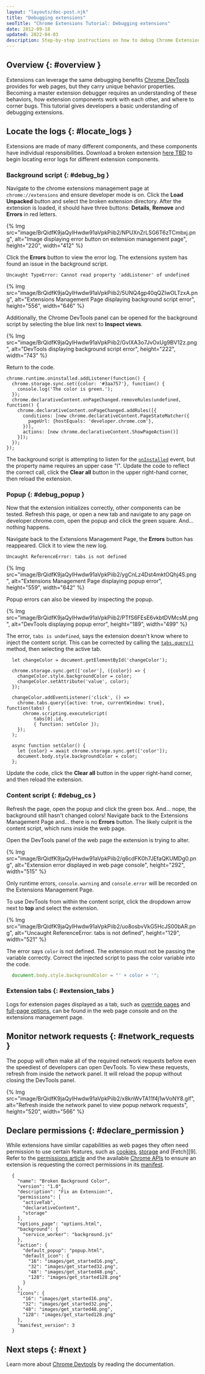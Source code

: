 ```yaml
---
layout: "layouts/doc-post.njk"
title: "Debugging extensions"
seoTitle: "Chrome Extensions Tutorial: Debugging extensions"
date: 2012-09-18
updated: 2022-04-03
description: Step-by-step instructions on how to debug Chrome Extensions.
---
```


## Overview {: #overview }

Extensions can leverage the same debugging benefits [Chrome DevTools][chrome-devtools] provides for web
pages, but they carry unique behavior properties. Becoming a master extension debugger requires an
understanding of these behaviors, how extension components work with each other, and where to corner
bugs. This tutorial gives developers a basic understanding of debugging extensions.

## Locate the logs {: #locate_logs }

Extensions are made of many different components, and these components have individual
responsibilities. Download a broken extension [here TBD][gh-broken-color] to begin locating error logs for different
extension components.

### Background script {: #debug_bg }

Navigate to the chrome extensions management page at `chrome://extensions` and ensure developer mode
is on. Click the **Load Unpacked** button and select the broken extension directory. After the
extension is loaded, it should have three buttons: **Details**, **Remove** and **Errors** in red
letters.

{% Img src="image/BrQidfK9jaQyIHwdw91aVpkPiib2/NPUXnZrLSG6T6zTCmbxj.png",
       alt="Image displaying error button on extension management page", height="220", width="412" %}

Click the **Errors** button to view the error log. The extensions system has found an issue in the
background script.

`Uncaught TypeError: Cannot read property 'addListener' of undefined`

{% Img src="image/BrQidfK9jaQyIHwdw91aVpkPiib2/5UNQ4gp40qQZIwOLTzxA.png",
       alt="Extensions Management Page displaying background script error", height="556", width="646" %}

Additionally, the Chrome DevTools panel can be opened for the background script by selecting the
blue link next to **Inspect views**.

{% Img src="image/BrQidfK9jaQyIHwdw91aVpkPiib2/GvIXA3o7JvOxUg9BV12z.png",
       alt="DevTools displaying background script error", height="222", width="743" %}

Return to the code.

```js/0
chrome.runtime.oninstalled.addListener(function() {
  chrome.storage.sync.set({color: '#3aa757'}, function() {
    console.log('The color is green.');
  });
  chrome.declarativeContent.onPageChanged.removeRules(undefined, function() {
    chrome.declarativeContent.onPageChanged.addRules([{
      conditions: [new chrome.declarativeContent.PageStateMatcher({
        pageUrl: {hostEquals: 'developer.chrome.com'},
      })],
      actions: [new chrome.declarativeContent.ShowPageAction()]
    }]);
  });
});
```

The background script is attempting to listen for the [`onInstalled`][runtime-oninstalled] event, but the property
name requires an upper case "I". Update the code to reflect the correct call, click the **Clear
all** button in the upper right-hand corner, then reload the extension.

### Popup {: #debug_popup }

Now that the extension initializes correctly, other components can be tested. Refresh this page, or
open a new tab and navigate to any page on developer.chrome.com, open the popup and click the green
square. And... nothing happens.

Navigate back to the Extensions Management Page, the **Errors** button has reappeared. Click it to
view the new log.

`Uncaught ReferenceError: tabs is not defined`

{% Img src="image/BrQidfK9jaQyIHwdw91aVpkPiib2/ygCnLz4Dst4mktOQhj4S.png",
       alt="Extensions Management Page displaying popup error", height="559", width="642" %}

Popup errors can also be viewed by inspecting the popup.

{% Img src="image/BrQidfK9jaQyIHwdw91aVpkPiib2/PTfS6FEsE6vkbtDVMcsM.png",
       alt="DevTools displaying popup error", height="189", width="499" %}

The error, `tabs is undefined`, says the extension doesn't know where to inject the content script.
This can be corrected by calling the [`tabs.query()`][tabs-query] method, then selecting the active tab.

```js/8-12
  let changeColor = document.getElementById('changeColor');

  chrome.storage.sync.get(['color'], ({color}) => {
    changeColor.style.backgroundColor = color;
    changeColor.setAttribute('value', color);
  });

  changeColor.addEventListener('click', () =>
    chrome.tabs.query({active: true, currentWindow: true}, function(tabs) {
      chrome.scripting.executeScript(
          tabs[0].id,
          { function: setColor });
    });
  );
  
  async function setColor() {
    let {color} = await chrome.storage.sync.get(['color']);
    document.body.style.backgroundColor = color;
  };

```

Update the code, click the **Clear all** button in the upper right-hand corner, and then reload the
extension.

### Content script {: #debug_cs }

Refresh the page, open the popup and click the green box. And... nope, the background still hasn't
changed colors! Navigate back to the Extensions Management Page and... there is no **Errors**
button. The likely culprit is the content script, which runs inside the web page.

Open the DevTools panel of the web page the extension is trying to alter.

{% Img src="image/BrQidfK9jaQyIHwdw91aVpkPiib2/q6cdFK0h7JEfaQKUMDg0.png",
       alt="Extension error displayed in web page console", height="292", width="515" %}

Only runtime errors, `console.warning` and `console.error` will be recorded on the Extensions
Management Page.

To use DevTools from within the content script, click the dropdown arrow next to **top** and select
the extension.

{% Img src="image/BrQidfK9jaQyIHwdw91aVpkPiib2/uo8osbvVkG5HcJS00bAR.png",
       alt="Uncaught ReferenceError: tabs is not defined", height="129", width="521" %}

The error says `color` is not defined. The extension must not be passing the variable correctly.
Correct the injected script to pass the color variable into the code.

```js
  document.body.style.backgroundColor = "' + color + '";
```

### Extension tabs {: #extension_tabs }

Logs for extension pages displayed as a tab, such as [override pages][doc-override] and [full-page options][doc-options],
can be found in the web page console and on the extensions management page.

## Monitor network requests {: #network_requests }

The popup will often make all of the required network requests before even the speediest of
developers can open DevTools. To view these requests, refresh from inside the network panel. It will
reload the popup without closing the DevTools panel.

{% Img src="image/BrQidfK9jaQyIHwdw91aVpkPiib2/x8knWvTA11f4j1wVoNY8.gif",
       alt="Refresh inside the network panel to view popup network requests", height="520", width="566" %}

## Declare permissions {: #declare_permission }

While extensions have similar capabilities as web pages they often need permission to use certain
features, such as [cookies][api-cookies], [storage][api-storage] and [Fetch][9]. Refer to the
[permissions article][doc-perms] and the available [Chrome APIs][doc-chrome-apis] to ensure an extension is requesting
the correct permissions in its [manifest][doc-manifest].

```json/4-8
  {
    "name": "Broken Background Color",
    "version": "1.0",
    "description": "Fix an Extension!",
    "permissions": [
      "activeTab",
      "declarativeContent",
      "storage"
    ],
    "options_page": "options.html",
    "background": {
      "service_worker": "background.js"
    },
    "action": {
      "default_popup": "popup.html",
      "default_icon": {
        "16": "images/get_started16.png",
        "32": "images/get_started32.png",
        "48": "images/get_started48.png",
        "128": "images/get_started128.png"
      }
    },
    "icons": {
      "16": "images/get_started16.png",
      "32": "images/get_started32.png",
      "48": "images/get_started48.png",
      "128": "images/get_started128.png"
    },
    "manifest_version": 3
  }
```

## Next steps {: #next }

Learn more about [Chrome Devtools][chrome-devtools] by reading the documentation.

[api-cookies]: /docs/extensions/reference/cookies
[api-storage]: /docs/extensions/reference/storage
[api-tabs]: /docs/extensions/reference/tabs
[chrome-devtools]: https://developers.google.com/web/tools/chrome-devtools/
[doc-chrome-apis]: /docs/extensions/reference
[doc-manifest]: /docs/extensions/mv3/manifest
[doc-options]: /docs/extensions/mv3/options#full_page
[doc-override]: /docs/extensions/mv3/override
[doc-perms]: /docs/extensions/mv3/declare_permissions/
[doc-xhr]: /docs/extensions/mv3/xhr
[gh-broken-color]: https://github.com/GoogleChrome/chrome-extensions-samples/
[runtime-oninstalled]: /docs/extensions/reference/runtime#event-onInstalled
[tabs-query]: /docs/extensions/reference/tabs#method-query
